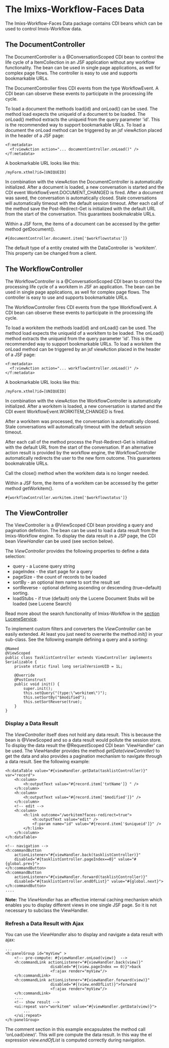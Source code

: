 # The Imixs-Workflow-Faces Data

The  Imixs-Workflow-Faces Data package contains CDI beans which can be used to control Imxis-Workflow data.

## The DocumentController


The DocumentController is a @ConversationScoped CDI bean to control the life cycle of a ItemCollection in an JSF application without any workflow  functionality. The bean can be used in single page applications, as well for complex page flows. The controller is easy to use and supports bookmarkable  URLs.
 
The DocumentController fires CDI events from the type WorkflowEvent. A CDI  bean can observe these events to participate in the processing life cycle.
 
To load a document the methods load(id) and onLoad() can be used. The method load expects the uniqueId of a document to be loaded. The onLoad() method  extracts the uniqueid from the query parameter 'id'. This is the recommended  way to support bookmarkable URLs. To load a document the onLoad method can be  triggered by an jsf viewAction placed in the header of a JSF page:
  
	<f:metadata>
      <f:viewAction action="... documentController.onLoad()" />
    </f:metadata>
 
A bookmarkable URL looks like this:

	/myForm.xthml?id=[UNIQUEID] 
 
In combination with the viewAction the DocumentController is automatically  initialized. After a document is loaded, a new conversation is started and the CDI event  WorkflowEvent.DOCUMENT_CHANGED is fired. After a document was saved, the conversation is automatically closed. Stale conversations will automatically timeout with the default session timeout. After each call of the method save the Post-Redirect-Get is initialized with the default URL from the start of the conversation. This guarantees
 bookmakrable URLs.

Within a JSF form, the items of a document can be accessed by the getter  method getDocument().
 
    #{documentController.document.item['$workflowstatus']}
 
The default type of a entity created with the DataController is 'workitem'. This property can be changed from a client.

 
## The WorkflowController

The WorkflowController is a @ConversationScoped CDI bean to control the processing life cycle of a workitem in JSF an application. The bean can be used in single page applications, as well for complex page flows. The controller is easy to use and supports bookmarkable URLs.

The WorkflowController fires CDI events from the type WorkflowEvent. A CDI bean can observe these events to participate in the processing life cycle.

To load a workitem the methods load(id) and onLoad() can be used. The method load expects the uniqueId of a workItem to be loaded. The onLoad() method extracts the uniqueid from the query parameter 'id'. This is the recommended way to support bookmarkable URLs. To load a workitem the onLoad method can be triggered by an jsf viewAction placed in the header of a JSF page:

	<f:metadata>
      <f:viewAction action="... workflowController.onLoad()" />
    </f:metadata>
 
A bookmarkable URL looks like this:

	/myForm.xthml?id=[UNIQUEID] 
	
In combination with the viewAction the WorkflowController is automatically initialized. After a workitem is loaded, a new conversation is started and the CDI event WorkflowEvent.WORKITEM_CHANGED is fired.
 
After a workitem was processed, the conversation is automatically closed. Stale conversations will automatically timeout with the default session timeout.

After each call of the method process the Post-Redirect-Get is initialized with the default URL from the start of the conversation. If an alternative action result is provided by the workflow engine, the WorkflowController automatically redirects the user to the new form outcome. This guarantees bookmakrable URLs.

Call the close() method when the workitem data is no longer needed.

Within a JSF form, the items of a workitem can be accessed by the getter method getWorkitem().

	#{workflowController.workitem.item['$workflowstatus']}

## The ViewController

The ViewController is a @ViewScoped CDI bean providing a query and pagination definition. The bean can be used to load a data result from the Imixs-Workflow engine. To display the data result in a JSP page, the CDI bean _ViewHandler_ can be used (see section below). 

The _ViewController_ provides the following properties to define a data selection:

 * query - a Lucene query string
 * pageIndex - the start page for a query
 * pageSize - the count of records to be loaded
 * sortBy - an optional item name to sort the result set
 * sortReverse - optional defining ascending or descending (true=default) sorting. 
 * loadStubs - if true (default) only the Lucene Document Stubs will be loaded (see Lucene Search) 

Read more about the search functionality of Imixs-Worklfow in the [section LuceneService](../engine/luceneservice.html). 

To implement custom filters and converters the _ViewController_ can be easily extended. At least you just need to overwrite the method _init()_ in your sub-class. See the following example defining a query and a sorting:

	@Named
	@ViewScoped
	public class TasklistController extends ViewController implements Serializable {
		private static final long serialVersionUID = 1L;

		@Override
		@PostConstruct
		public void init() {
			super.init();
			this.setQuery("(type:\"workitem\")");
			this.setSortBy("$modified");
			this.setSortReverse(true);
		}
	}


### Display a Data Result

The _ViewController_ itself does not hold any data result. This is because the bean is @ViewScoped and so a data result would pollute the session store. 
To display the data result the @RequestScoped CDI bean 'ViewHandler' can be used. The ViewHandler provides the method _getData(viewConroller)_ to get the data and also provides a pagination mechanism to navigate through a data result. See the following example:

	<h:dataTable value="#{viewHandler.getData(tasklistController)}" var="record">
		<h:column>
			<h:outputText value="#{record.item['txtName']} " />
		</h:column>
		<h:column>
			<h:outputText value="#{record.item['$modified']}" />
		</h:column>
		<!-- edit -->
		<h:column>
			<h:link outcome="/workitem?faces-redirect=true">
				<h:outputText value="edit" />
				<f:param name="id" value="#{record.item['$uniqueid']}" />
			</h:link>
		</h:column>
	</h:dataTable>

	<!-- navigation -->
	<h:commandButton 
		actionListener="#{viewHandler.back(tasklistController)}"
		disabled="#{tasklistController.pageIndex==0}" value="#{global.prev}">
	</h:commandButton>
	<h:commandButton 
		actionListener="#{viewHandler.forward(tasklistController)}"
		disabled="#{tasklistController.endOfList}" value="#{global.next}">
	</h:commandButton>
	....
		


**Note:** The _ViewHandler_ has an effective internal caching mechanism which enables you to display different views in one single JSF page. So it is not necessary to subclass the ViewHandler. 

### Refresh a Data Result with Ajax 

You can use the _ViewHandler_ also to display and navigate a data result with ajax: 
	
	...
	<h:panelGroup id="myView" >
		<!-- pre-compute: #{viewHandler.onLoad(view)}  -->
		<h:commandLink actionListener="#{viewHandler.back(view)}" 
						disabled="#{(view.pageIndex == 0)}">back
						<f:ajax render="myView"/>
		</h:commandLink>
		<h:commandLink actionListener="#{viewHandler.forward(view)}" 
						disabled="#{(view.endOfList)}">forward
						<f:ajax render="myView"/>
		</h:commandLink>
		....
		<!-- show result -->
		<ui:repeat var="workitem" value="#{viewHandler.getData(view)}">
			...
		</ui:repeat>
	</h:panelGroup>
		
The comment section in this example encapsulates the method call 'onLoad(view)'. This will pre compute the data result. In this way the el expression _view.endOfList_ is computed correctly during navigation.  		
		